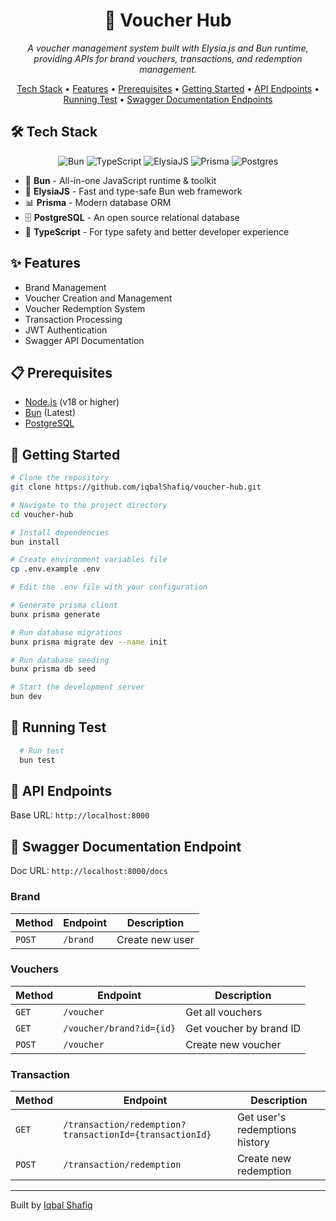 
<div align="center">  
  <h1>🎫 Voucher Hub</h1>  
  <p><i>A voucher management system built with Elysia.js and Bun runtime, providing APIs for brand vouchers, transactions, and redemption management.</i></p>  

  <p>  
    <a href="#tech-stack">Tech Stack</a> •  
    <a href="#features">Features</a> •  
    <a href="#prerequisites">Prerequisites</a> •  
    <a href="#getting-started">Getting Started</a> •  
    <a href="#api-endpoints">API Endpoints</a> •  
    <a href="#running-test">Running Test</a> •  
    <a href="#documentation-endpoints">Swagger Documentation Endpoints</a>  
  </p>  
</div>  

<div id="tech-stack">  
  <h2>🛠️ Tech Stack</h2>  
  <p align="center">  
    <img src="https://img.shields.io/badge/Bun-%23000000.svg?style=for-the-badge&logo=bun&logoColor=white" alt="Bun"/>  
    <img src="https://img.shields.io/badge/TypeScript-007ACC?style=for-the-badge&logo=typescript&logoColor=white" alt="TypeScript"/>  
    <img src="https://img.shields.io/badge/Elysia-000000?style=for-the-badge" alt="ElysiaJS"/>  
    <img src="https://img.shields.io/badge/Prisma-2D3748?style=for-the-badge&logo=prisma&logoColor=white" alt="Prisma"/>  
    <img src="https://img.shields.io/badge/Postgres-07405E?style=for-the-badge&logo=postgresql&logoColor=white" alt="Postgres"/>  
  </p>  

  <ul>  
    <li>🚀 <strong>Bun</strong> - All-in-one JavaScript runtime & toolkit</li>  
    <li>🎯 <strong>ElysiaJS</strong> - Fast and type-safe Bun web framework</li>  
    <li>📊 <strong>Prisma</strong> - Modern database ORM</li>  
    <li>🗄️ <strong>PostgreSQL</strong> - An open source relational database </li>  
    <li>📘 <strong>TypeScript</strong> - For type safety and better developer experience</li>  
  </ul>  
</div>  

<div id="features">  
  <h2>✨ Features</h2>  
  <ul>  
    <li>Brand Management</li>  
    <li>Voucher Creation and Management</li>  
    <li>Voucher Redemption System</li>  
    <li>Transaction Processing</li>  
    <li>JWT Authentication</li>  
    <li>Swagger API Documentation</li>  
  </ul>  
</div>  

<div id="prerequisites">  
  <h2>📋 Prerequisites</h2>  
  <ul>  
    <li>  
        <a href="https://nodejs.org/" target="_blank" rel="noopener noreferrer">Node.js</a>  
        <span class="version">(v18 or higher)</span>  
    </li>  
    <li>  
        <a href="https://bun.sh/" target="_blank" rel="noopener noreferrer">Bun</a>  
        <span class="version">(Latest)</span>  
    </li>  
    <li>  
        <a href="https://www.postgresql.org/" target="_blank" rel="noopener noreferrer">PostgreSQL</a>    
    </li>  
  </ul>  
</div>  

<div id="getting-started">  
  <h2>🚀 Getting Started</h2>  

 ```bash  
 # Clone the repository 
 git clone https://github.com/iqbalShafiq/voucher-hub.git  
 
 # Navigate to the project directory 
 cd voucher-hub  
 
 # Install dependencies 
 bun install  
 
 # Create environment variables file 
 cp .env.example .env 
 
 # Edit the .env file with your configuration  
 
 # Generate prisma client 
 bunx prisma generate
 
 # Run database migrations 
 bunx prisma migrate dev --name init  
 
 # Run database seeding
 bunx prisma db seed
 
 # Start the development server 
 bun dev  
 ```  
</div> 


<div id="running-test">  
  <h2>🧪 Running Test</h2>

  ```bash
    # Run test
    bun test
  ```

</div>

<div id="api-endpoints">  
  <h2>🔌 API Endpoints</h2>  
  <p>Base URL: <code>http://localhost:8000</code></p>  
</div>

<div id="documentation-endpoints">  
  <h2>📝 Swagger Documentation Endpoint</h2>  
  <p>Doc URL: <code>http://localhost:8000/docs</code></p>  

<h3>Brand</h3>
  <table>  
    <thead>  
      <tr>  
        <th>Method</th>  
        <th>Endpoint</th>  
        <th>Description</th> 
      </tr>  
    </thead>  
    <tbody>  
      <tr>  
        <td><code>POST</code></td>  
        <td><code>/brand</code></td>  
        <td>Create new user</td>
      </tr>  
    </tbody>  
  </table>  

<h3>Vouchers</h3>
  <table>  
    <thead>  
      <tr>  
        <th>Method</th>  
        <th>Endpoint</th>  
        <th>Description</th> 
      </tr>  
    </thead>  
    <tbody>  
      <tr>  
        <td><code>GET</code></td>  
        <td><code>/voucher</code></td>  
        <td>Get all vouchers</td> 
      </tr>  
      <tr>  
        <td><code>GET</code></td>  
        <td><code>/voucher/brand?id={id}</code></td>  
        <td>Get voucher by brand ID</td>  
      </tr>  
      <tr>  
        <td><code>POST</code></td>  
        <td><code>/voucher</code></td>  
        <td>Create new voucher</td> 
      </tr> 
    </tbody>  
  </table>  

<h3>Transaction</h3>
  <table>  
    <thead>  
      <tr>  
        <th>Method</th>  
        <th>Endpoint</th>  
        <th>Description</th> 
      </tr>  
    </thead>  
    <tbody>  
      <tr>  
        <td><code>GET</code></td>  
        <td><code>/transaction/redemption?transactionId={transactionId}</code></td>  
        <td>Get user's redemptions history</td>  
      </tr>  
      <tr>  
        <td><code>POST</code></td>  
        <td><code>/transaction/redemption</code></td>  
        <td>Create new redemption</td>  
      </tr>  
    </tbody>  
  </table>  
</div>  
<div id="footer">  
  <hr>  

  <p align="left">  
    Built by <a href="https://github.com/iqbalShafiq">Iqbal Shafiq</a>  
  </p>  
</div>